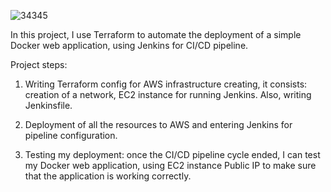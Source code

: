 ![34345](https://user-images.githubusercontent.com/107031880/227454454-5ace4080-39ed-472a-ae93-1a766da708dd.png)

In this project, I use Terraform to automate the deployment of a simple Docker web application, using Jenkins for CI/CD pipeline.

Project steps:

1. Writing Terraform config for AWS infrastructure creating, it consists: creation of a network, EC2 instance for running Jenkins. Also, writing Jenkinsfile.

2. Deployment of all the resources to AWS and entering Jenkins for pipeline configuration.

3. Testing my deployment: once the CI/CD pipeline cycle ended, I can test my Docker web application, using EC2 instance Public IP to make sure that the application is working correctly.

